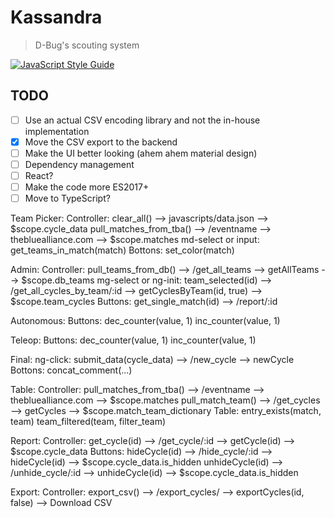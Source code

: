 Kassandra
===
> D-Bug's scouting system

[![JavaScript Style Guide](https://cdn.rawgit.com/standard/standard/master/badge.svg)](https://github.com/standard/standard)

## TODO
 - [ ] Use an actual CSV encoding library and not the in-house implementation
 - [x] Move the CSV export to the backend
 - [ ] Make the UI better looking (ahem ahem material design)
 - [ ] Dependency management
 - [ ] React?
 - [ ] Make the code more ES2017+
 - [ ] Move to TypeScript?

Team Picker:
    Controller:
        clear_all() --> javascripts/data.json --> $scope.cycle_data
        pull_matches_from_tba() --> /eventname --> thebluealliance.com --> $scope.matches
    md-select or input:
        get_teams_in_match(match)
    Bottons:
        set_color(match)
        
Admin:
    Controller:
        pull_teams_from_db() --> /get_all_teams --> getAllTeams --> $scope.db_teams
    mg-select or ng-init:
        team_selected(id) --> /get_all_cycles_by_team/:id --> getCyclesByTeam(id, true) --> $scope.team_cycles
    Buttons:
        get_single_match(id) --> /report/:id
        
Autonomous:
    Buttons:
        dec_counter(value, 1)
        inc_counter(value, 1)
        
Teleop:
    Buttons:
        dec_counter(value, 1)
        inc_counter(value, 1)
        
Final:
    ng-click:
        submit_data(cycle_data) --> /new_cycle --> newCycle
    Bottons:
        concat_comment(...)
        
Table:
    Controller:
        pull_matches_from_tba() --> /eventname -->  thebluealliance.com --> $scope.matches
        pull_match_team() --> /get_cycles --> getCycles --> $scope.match_team_dictionary
    Table:
        entry_exists(match, team)
        team_filtered(team, filter_team)

Report:
    Controller:
        get_cycle(id) --> /get_cycle/:id --> getCycle(id) --> $scope.cycle_data
    Buttons:
        hideCycle(id) --> /hide_cycle/:id --> hideCycle(id) --> $scope.cycle_data.is_hidden
        unhideCycle(id) --> /unhide_cycle/:id --> unhideCycle(id) --> $scope.cycle_data.is_hidden

Export:
    Controller:
        export_csv() --> /export_cycles/ --> exportCycles(id, false) --> Download CSV
